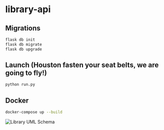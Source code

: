 # library-api

## Migrations

```bash
flask db init
flask db migrate
flask db upgrade
```

## Launch (Houston fasten your seat belts, we are going to fly!)

```bash
python run.py
```

## Docker

```bash
docker-compose up --build
```

![Library UML Schema](https://cdn1.bbcode0.com/uploads/2021/7/15/2a85255ed61dfaed5c48b1a3881d90d9-full.jpg)
